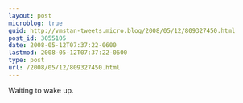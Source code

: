 ```yaml
---
layout: post
microblog: true
guid: http://vmstan-tweets.micro.blog/2008/05/12/809327450.html
post_id: 3055105
date: 2008-05-12T07:37:22-0600
lastmod: 2008-05-12T07:37:22-0600
type: post
url: /2008/05/12/809327450.html
---
```

Waiting to wake up.
